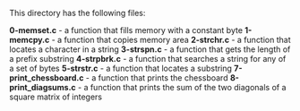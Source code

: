 This directory has the following files:

**0-memset.c** - a function that fills memory with a constant byte
**1-memcpy.c** - a function that copies memory area
**2-strchr.c** - a function that locates a character in a string
**3-strspn.c** - a function that gets the length of a prefix substring
**4-strpbrk.c** - a function that searches a string for any of a set of bytes
**5-strstr.c** - a function that locates a substring
**7-print_chessboard.c** -  a function that prints the chessboard
**8-print_diagsums.c** -  a function that prints the sum of the two diagonals of a square matrix of integers
